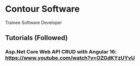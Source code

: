# Contour Software
Trainee Software Developer
<br>
## Tutorials (Followed)

### Asp.Net Core Web API CRUD with Angular 16: https://www.youtube.com/watch?v=OZGdKYzUYvU
